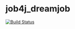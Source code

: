 # job4j_dreamjob

[![Build Status](https://www.travis-ci.com/KirillReal/job4j_dreamjob.svg?branch=main)](https://www.travis-ci.com/github/KirillReal/job4j_dreamjob)